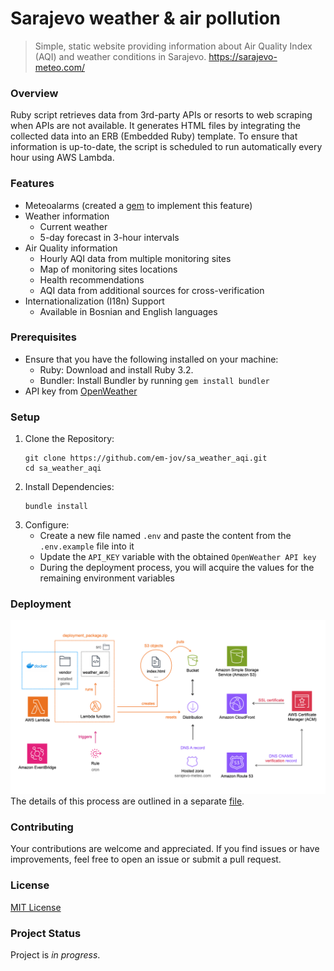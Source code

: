 # Sarajevo weather & air pollution
> Simple, static website providing information about Air Quality Index (AQI) and weather conditions in Sarajevo. https://sarajevo-meteo.com/

### Overview

Ruby script retrieves data from 3rd-party APIs or resorts to web scraping when APIs are not available. It generates HTML files by integrating the collected data into an ERB (Embedded Ruby) template. To ensure that information is up-to-date, the script is scheduled to run automatically every hour using AWS Lambda.

### Features
- Meteoalarms (created a [gem](https://github.com/em-jov/meteoalarm) to implement this feature)
- Weather information
    - Current weather 
    - 5-day forecast in 3-hour intervals
- Air Quality information
    - Hourly AQI data from multiple monitoring sites
    - Map of monitoring sites locations 
    - Health recommendations
    - AQI data from additional sources for cross-verification
- Internationalization (I18n) Support
    - Available in Bosnian and English languages

### Prerequisites

- Ensure that you have the following installed on your machine:
    - Ruby: Download and install Ruby 3.2.
    - Bundler: Install Bundler by running `gem install bundler`
- API key from [OpenWeather](https://openweathermap.org/api) 

### Setup
1. Clone the Repository:
    ```
    git clone https://github.com/em-jov/sa_weather_aqi.git
    cd sa_weather_aqi
    ```
2. Install Dependencies:
    ```
    bundle install
    ```
3. Configure:
    - Create a new file named `.env` and paste the content from the `.env.example` file into it
    - Update the `API_KEY` variable with the obtained `OpenWeather API key`
    - During the deployment process, you will acquire the values for the remaining environment variables

### Deployment

![image info](./images/deployment.png)
The details of this process are outlined in a separate [file](DEPLOYMENT.md).

### Contributing
Your contributions are welcome and appreciated. If you find issues or have improvements, feel free to open an issue or submit a pull request.

### License
[MIT License](MIT-LICENCE.txt)

### Project Status
Project is _in progress_.